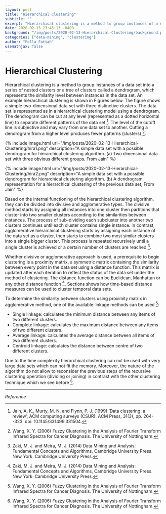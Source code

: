 ```yaml
---
layout: post
title: "Hierarchical Clustering"
subtitle: ""
excerpt: "Hierarchical clustering is a method to group instances of a data set into a series of nested clusters or a tree of clusters called a dendrogram"
date: 2020-02-13 23:45:13 -0400
background: "/img/posts/2020-02-13-Hierarchical-Clustering/background.png"
categories: ["data-mining", "clustering"]
author: "Polla Fattah"
usemathjax: false
---
```

# Hierarchical Clustering

Hierarchical clustering is a method to group instances of a data set into a series of nested clusters or a tree of clusters called a dendrogram, which represents the similarity level between instances in the data set. An example hierarchical clustering is shown in Figures below. The figure shows a simple two-dimensional data set with three distinctive clusters. The data set is represented as in a hierarchical clustering model using a dendrogram. The dendrogram can be cut at any level (represented as a dotted horizontal line) to separate different patterns of the data set [^2]. The level of the cutoff line is subjective and may vary from one data set to another. Cutting a dendrogram from a higher level produces fewer patterns (clusters) [^1].

{% include image.html url="/img/posts/2020-02-13-Hierarchical-Clustering/hira1.png" description="A simple data set with a possible dendrogram for hierarchical clustering algorithm. (a) Two dimensional data set with three obvious different groups. From Jain" %}

{% include image.html url="/img/posts/2020-02-13-Hierarchical-Clustering/hira2.png" description="A simple data set with a possible dendrogram for hierarchical clustering algorithm. (b) A dendrogram representation for a hierarchical clustering of the previous data set, From Jain" %}


Based on the internal functioning of the hierarchical clustering algorithm, they can be divided into divisive and agglomerative types. The divisive method starts by assigning all instances into one cluster then partitions that cluster into two smaller clusters according to the similarities between instances. The process of sub-dividing each subcluster into another two clusters continues until each cluster contains single instance. In contrast, agglomerative hierarchical clustering starts by assigning each instance of the data set as a cluster, then starts to combine two most similar clusters into a single bigger cluster. This process is repeated recursively until a single cluster is achieved or a certain number of clusters are reached [^3].

Whether divisive or agglomerative approach is used, a prerequisite to begin clustering is a proximity matrix, a symmetric matrix containing the similarity between every point in the data set using a distance function. This matrix is updated after each iteration to reflect the status of the data set under the method of clustering. The distance function can be Euclidean, Manhattan or any other distance function [^3]. Sections shows how time-based distance measures can be used to cluster temporal data sets.

To determine the similarity between clusters using proximity matrix in agglomerative method, one of the available linkage methods can be used [^1]:

- Single linkage: calculates the minimum distance between any items of two different clusters.
- Complete linkage: calculates the maximum distance between any items of two different clusters.
- Average linkage: calculates the average distance between all items of two different clusters.
- Centroid linkage: calculates the distance between centre of two different clusters.


Due to the time complexity hierarchical clustering can not be used with very large data sets which can not fit the memory. Moreover, the nature of the algorithm do not allow to reconsider the previous steps of the recursive clustering operation (dividing or joining) in contrast with the other clustering technique which we see before [^1].

---

_Reference_

[^1]: Wang, X. Y. (2006) Fuzzy Clustering in the Analysis of Fourier Transform Infrared Spectra for Cancer Diagnosis. The University of Nottingham.
[^2]: Jain, A. K., Murty, M. N. and Flynn, P. J. (1999) ‘Data clustering: a review’, ACM computing surveys (CSUR). ACM Press, 31(3), pp. 264--323. doi: 10.1145/331499.331504.
[^3]: Zaki, M. J. and Meira, M. J. (2014) Data Mining and Analysis: Fundamental Concepts and Algorithms, Cambridge University Press. New York: Cambridge University Press.